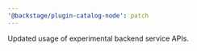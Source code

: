 ```yaml
---
'@backstage/plugin-catalog-node': patch
---
```


Updated usage of experimental backend service APIs.
